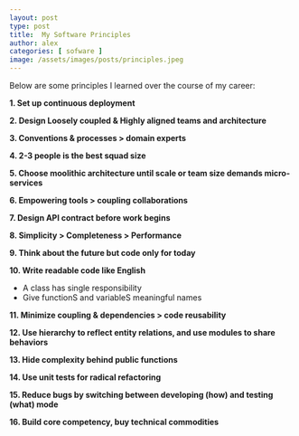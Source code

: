 ```yaml
---
layout: post
type: post
title:  My Software Principles
author: alex
categories: [ sofware ]
image: /assets/images/posts/principles.jpeg
---
```


Below are some principles I learned over the course of my career: 

**1. Set up continuous deployment**

**2. Design Loosely coupled & Highly aligned teams and architecture**

**3. Conventions & processes > domain experts**

**4. 2-3 people is the best squad size**

**5. Choose moolithic architecture until scale or team size demands micro-services**

**6. Empowering tools > coupling collaborations**

**7. Design API contract before work begins**

**8. Simplicity > Completeness > Performance**

**9. Think about the future but code only for today**

**10. Write readable code like English**
  - A class has single responsibility 
  - Give functionS and variableS meaningful names

**11. Minimize coupling & dependencies > code reusability**

**12. Use hierarchy to reflect entity relations, and use modules to share behaviors**

**13. Hide complexity behind public functions**

**14. Use unit tests for radical refactoring**

**15. Reduce bugs by switching between developing (how) and testing (what) mode**

**16. Build core competency, buy technical commodities**